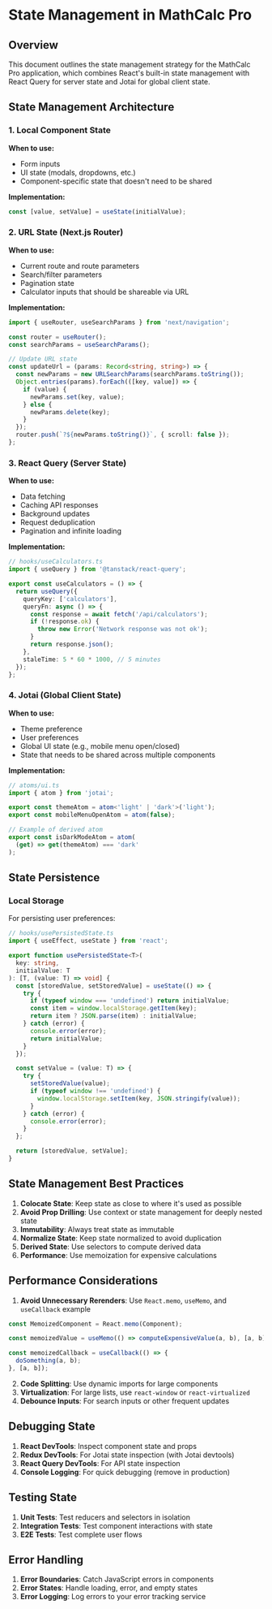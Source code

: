 # State Management in MathCalc Pro

## Overview
This document outlines the state management strategy for the MathCalc Pro application, which combines React's built-in state management with React Query for server state and Jotai for global client state.

## State Management Architecture

### 1. Local Component State
**When to use:**
- Form inputs
- UI state (modals, dropdowns, etc.)
- Component-specific state that doesn't need to be shared

**Implementation:**
```typescript
const [value, setValue] = useState(initialValue);
```

### 2. URL State (Next.js Router)
**When to use:**
- Current route and route parameters
- Search/filter parameters
- Pagination state
- Calculator inputs that should be shareable via URL

**Implementation:**
```typescript
import { useRouter, useSearchParams } from 'next/navigation';

const router = useRouter();
const searchParams = useSearchParams();

// Update URL state
const updateUrl = (params: Record<string, string>) => {
  const newParams = new URLSearchParams(searchParams.toString());
  Object.entries(params).forEach(([key, value]) => {
    if (value) {
      newParams.set(key, value);
    } else {
      newParams.delete(key);
    }
  });
  router.push(`?${newParams.toString()}`, { scroll: false });
};
```

### 3. React Query (Server State)
**When to use:**
- Data fetching
- Caching API responses
- Background updates
- Request deduplication
- Pagination and infinite loading

**Implementation:**
```typescript
// hooks/useCalculators.ts
import { useQuery } from '@tanstack/react-query';

export const useCalculators = () => {
  return useQuery({
    queryKey: ['calculators'],
    queryFn: async () => {
      const response = await fetch('/api/calculators');
      if (!response.ok) {
        throw new Error('Network response was not ok');
      }
      return response.json();
    },
    staleTime: 5 * 60 * 1000, // 5 minutes
  });
};
```

### 4. Jotai (Global Client State)
**When to use:**
- Theme preference
- User preferences
- Global UI state (e.g., mobile menu open/closed)
- State that needs to be shared across multiple components

**Implementation:**
```typescript
// atoms/ui.ts
import { atom } from 'jotai';

export const themeAtom = atom<'light' | 'dark'>('light');
export const mobileMenuOpenAtom = atom(false);

// Example of derived atom
export const isDarkModeAtom = atom(
  (get) => get(themeAtom) === 'dark'
);
```

## State Persistence

### Local Storage
For persisting user preferences:
```typescript
// hooks/usePersistedState.ts
import { useEffect, useState } from 'react';

export function usePersistedState<T>(
  key: string,
  initialValue: T
): [T, (value: T) => void] {
  const [storedValue, setStoredValue] = useState(() => {
    try {
      if (typeof window === 'undefined') return initialValue;
      const item = window.localStorage.getItem(key);
      return item ? JSON.parse(item) : initialValue;
    } catch (error) {
      console.error(error);
      return initialValue;
    }
  });

  const setValue = (value: T) => {
    try {
      setStoredValue(value);
      if (typeof window !== 'undefined') {
        window.localStorage.setItem(key, JSON.stringify(value));
      }
    } catch (error) {
      console.error(error);
    }
  };

  return [storedValue, setValue];
}
```

## State Management Best Practices

1. **Colocate State**: Keep state as close to where it's used as possible
2. **Avoid Prop Drilling**: Use context or state management for deeply nested state
3. **Immutability**: Always treat state as immutable
4. **Normalize State**: Keep state normalized to avoid duplication
5. **Derived State**: Use selectors to compute derived data
6. **Performance**: Use memoization for expensive calculations

## Performance Considerations

1. **Avoid Unnecessary Rerenders**: Use `React.memo`, `useMemo`, and `useCallback`
example
```typescript
const MemoizedComponent = React.memo(Component);

const memoizedValue = useMemo(() => computeExpensiveValue(a, b), [a, b]);

const memoizedCallback = useCallback(() => {
  doSomething(a, b);
}, [a, b]);
```

2. **Code Splitting**: Use dynamic imports for large components
3. **Virtualization**: For large lists, use `react-window` or `react-virtualized`
4. **Debounce Inputs**: For search inputs or other frequent updates

## Debugging State

1. **React DevTools**: Inspect component state and props
2. **Redux DevTools**: For Jotai state inspection (with Jotai devtools)
3. **React Query DevTools**: For API state inspection
4. **Console Logging**: For quick debugging (remove in production)

## Testing State

1. **Unit Tests**: Test reducers and selectors in isolation
2. **Integration Tests**: Test component interactions with state
3. **E2E Tests**: Test complete user flows

## Error Handling

1. **Error Boundaries**: Catch JavaScript errors in components
2. **Error States**: Handle loading, error, and empty states
3. **Error Logging**: Log errors to your error tracking service
